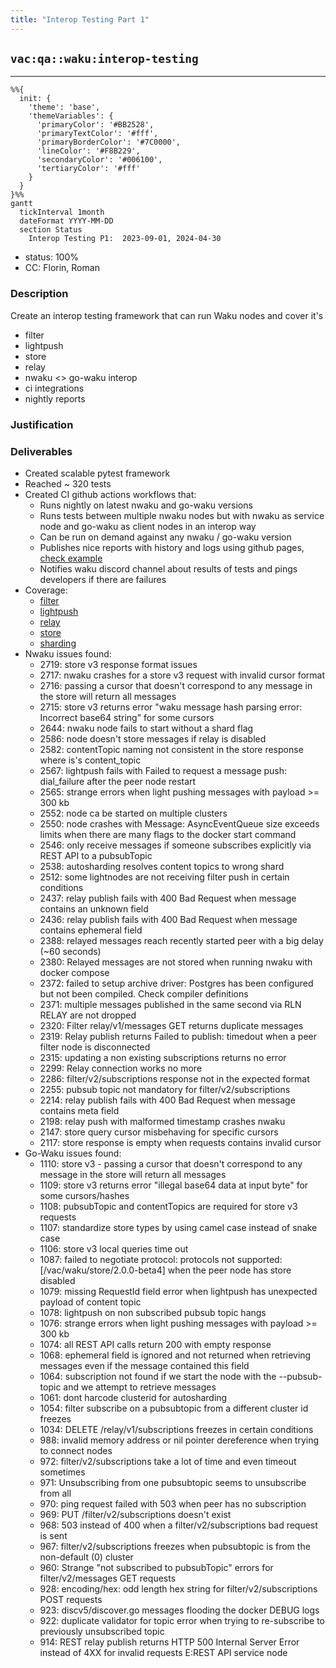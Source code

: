 ```yaml
---
title: "Interop Testing Part 1"
---
```

## `vac:qa::waku:interop-testing`
---

```mermaid
%%{ 
  init: { 
    'theme': 'base', 
    'themeVariables': { 
      'primaryColor': '#BB2528', 
      'primaryTextColor': '#fff', 
      'primaryBorderColor': '#7C0000', 
      'lineColor': '#F8B229', 
      'secondaryColor': '#006100', 
      'tertiaryColor': '#fff' 
    } 
  } 
}%%
gantt
  tickInterval 1month
  dateFormat YYYY-MM-DD 
  section Status
    Interop Testing P1:  2023-09-01, 2024-04-30
```

- status: 100%
- CC: Florin, Roman

### Description

Create an interop testing framework that can run Waku nodes and cover it's

* filter
* lightpush
* store
* relay
* nwaku <> go-waku interop
* ci integrations
* nightly reports

### Justification


### Deliverables

* Created scalable pytest framework
* Reached ~ 320 tests
* Created CI github actions workflows that:
  * Runs nightly on latest nwaku and go-waku versions
  * Runs tests between multiple nwaku nodes but with nwaku as service node and go-waku as client nodes in an interop way
  * Can be run on demand against any nwaku / go-waku version
  * Publishes nice reports with history and logs using github pages, [check example](https://waku-org.github.io/waku-interop-tests/nim/210/)
  * Notifies waku discord channel about results of tests and pings developers if there are failures
* Coverage:
  *  [filter](https://github.com/waku-org/waku-interop-tests/tree/master/tests/filter)
  *  [lightpush](https://github.com/waku-org/waku-interop-tests/tree/master/tests/light_push)
  *  [relay](https://github.com/waku-org/waku-interop-tests/tree/master/tests/relay)
  *  [store](https://github.com/waku-org/waku-interop-tests/tree/master/tests/store)
  *  [sharding](https://github.com/waku-org/waku-interop-tests/tree/master/tests/sharding)
* Nwaku issues found: 
  *  2719: store v3 response format issues
  *  2717: nwaku crashes for a store v3 request with invalid cursor format
  *  2716: passing a cursor that doesn't correspond to any message in the store will return all messages
  *  2715: store v3 returns error "waku message hash parsing error: Incorrect base64 string" for some cursors
  *  2644: nwaku node fails to start without a shard flag
  *  2586: node doesn't store messages if relay is disabled
  *  2582: contentTopic naming not consistent in the store response where is's content_topic
  *  2567: lightpush fails with Failed to request a message push: dial_failure after the peer node restart
  *  2565: strange errors when light pushing messages with payload >= 300 kb
  *  2552: node ca be started on multiple clusters
  *  2550: node crashes with Message: AsyncEventQueue size exceeds limits when there are many flags to the docker start command
  *  2546: only receive messages if someone subscribes explicitly via REST API to a pubsubTopic
  *  2538: autosharding resolves content topics to wrong shard
  *  2512: some lightnodes are not receiving filter push in certain conditions
  *  2437: relay publish fails with 400 Bad Request when message contains an unknown field
  *  2436: relay publish fails with 400 Bad Request when message contains ephemeral field
  *  2388: relayed messages reach recently started peer with a big delay (~60 seconds)
  *  2380: Relayed messages are not stored when running nwaku with docker compose
  *  2372: failed to setup archive driver: Postgres has been configured but not been compiled. Check compiler definitions
  *  2371: multiple messages published in the same second via RLN RELAY are not dropped
  *  2320: Filter relay/v1/messages GET returns duplicate messages
  *  2319: Relay publish returns Failed to publish: timedout when a peer filter node is disconnected
  *  2315: updating a non existing subscriptions returns no error
  *  2299: Relay connection works no more
  *  2286: filter/v2/subscriptions response not in the expected format
  *  2255: pubsub topic not mandatory for filter/v2/subscriptions
  *  2214: relay publish fails with 400 Bad Request when message contains meta field
  *  2198: relay push with malformed timestamp crashes nwaku
  *  2147: store query cursor misbehaving for specific cursors
  *  2117: store response is empty when requests contains invalid cursor
* Go-Waku issues found:
  *  1110: store v3 - passing a cursor that doesn't correspond to any message in the store will return all messages
  *  1109: store v3 returns error "illegal base64 data at input byte" for some cursors/hashes
  *  1108: pubsubTopic and contentTopics are required for store v3 requests
  *  1107: standardize store types by using camel case instead of snake case
  *  1106: store v3 local queries time out
  *  1087: failed to negotiate protocol: protocols not supported: [/vac/waku/store/2.0.0-beta4] when the peer node has store disabled
  *  1079: missing RequestId field error when lightpush has unexpected payload of content topic
  *  1078: lightpush on non subscribed pubsub topic hangs
  *  1076: strange errors when light pushing messages with payload >= 300 kb
  *  1074: all REST API calls return 200 with empty response
  *  1068: ephemeral field is ignored and not returned when retrieving messages even if the message contained this field
  *  1064: subscription not found if we start the node with the --pubsub-topic and we attempt to retrieve messages
  *  1061: dont harcode clusterid for autosharding
  *  1054: filter subscribe on a pubsubtopic from a different cluster id freezes
  *  1034: DELETE /relay/v1/subscriptions freezes in certain conditions
  *  988: invalid memory address or nil pointer dereference when trying to connect nodes
  *  972: filter/v2/subscriptions take a lot of time and even timeout sometimes
  *  971: Unsubscribing from one pubsubtopic seems to unsubscribe from all
  *  970: ping request failed with 503 when peer has no subscription
  *  969: PUT /filter/v2/subscriptions doesn't exist
  *  968: 503 instead of 400 when a filter/v2/subscriptions bad request is sent
  *  967: filter/v2/subscriptions freezes when pubsubtopic is from the non-default (0) cluster
  *  960: Strange "not subscribed to pubsubTopic" errors for filter/v2/messages GET requests
  *  928: encoding/hex: odd length hex string for filter/v2/subscriptions POST requests
  *  923: discv5/discover.go messages flooding the docker DEBUG logs
  *  922: duplicate validator for topic error when trying to re-subscribe to previously unsubscribed topic
  *  914: REST relay publish returns HTTP 500 Internal Server Error instead of 4XX for invalid requests E:REST API service node
